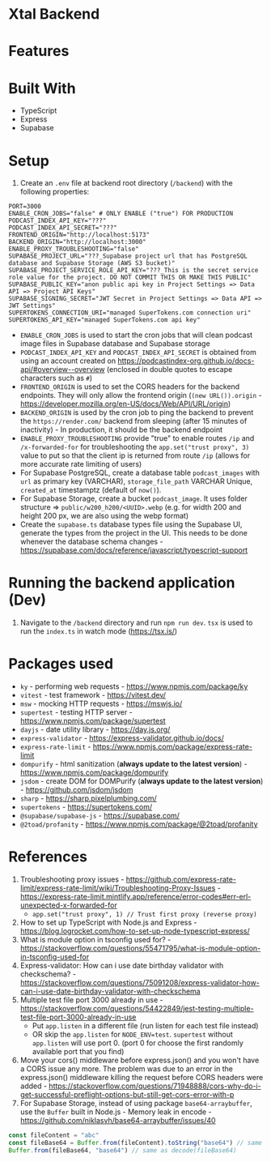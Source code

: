 # Xtal Backend

# Features

# Built With

- TypeScript
- Express
- Supabase

# Setup

1. Create an `.env` file at backend root directory (`/backend`) with the following properties:

```shell
PORT=3000
ENABLE_CRON_JOBS="false" # ONLY ENABLE ("true") FOR PRODUCTION
PODCAST_INDEX_API_KEY="???"
PODCAST_INDEX_API_SECRET="???"
FRONTEND_ORIGIN="http://localhost:5173"
BACKEND_ORIGIN="http://localhost:3000"
ENABLE_PROXY_TROUBLESHOOTING="false"
SUPABASE_PROJECT_URL="???_Supabase project url that has PostgreSQL database and Supabase Storage (AWS S3 bucket)"
SUPABASE_PROJECT_SERVICE_ROLE_API_KEY="???_This is the secret service role value for the project. DO NOT COMMIT THIS OR MAKE THIS PUBLIC"
SUPABASE_PUBLIC_KEY="anon public api key in Project Settings => Data API => Project API Keys"
SUPABASE_SIGNING_SECRET="JWT Secret in Project Settings => Data API => JWT Settings"
SUPERTOKENS_CONNECTION_URI="managed SuperTokens.com connection uri"
SUPERTOKENS_API_KEY="managed SuperTokens.com api key"
```

- `ENABLE_CRON_JOBS` is used to start the cron jobs that will clean podcast image files in Supabase database and Supabase storage
- `PODCAST_INDEX_API_KEY` and `PODCAST_INDEX_API_SECRET` is obtained from using an account created on https://podcastindex-org.github.io/docs-api/#overview--overview (enclosed in double quotes to escape characters such as `#`)
- `FRONTEND_ORIGIN` is used to set the CORS headers for the backend endpoints. They will only allow the frontend origin (`(new URL()).origin` - https://developer.mozilla.org/en-US/docs/Web/API/URL/origin)
- `BACKEND_ORIGIN` is used by the cron job to ping the backend to prevent the `https://render.com/` backend from sleeping (after 15 minutes of inactivity) - In production, it should be the backend endpoint
- `ENABLE_PROXY_TROUBLESHOOTING` provide "true" to enable routes `/ip` and `/x-forwarded-for` for troubleshooting the `app.set("trust proxy", 3)` value to put so that the client ip is returned from route `/ip` (allows for more accurate rate limiting of users)
- For Supabase PostgreSQL, create a database table `podcast_images` with `url` as primary key (VARCHAR), `storage_file_path` VARCHAR Unique, `created_at` timestamptz (default of `now()`).
- For Supabase Storage, create a bucket `podcast_image`. It uses folder structure => `public/w200_h200/<UUID>.webp` (e.g. for width 200 and height 200 px, we are also using the webp format)
- Create the `supabase.ts` database types file using the Supabase UI, generate the types from the project in the UI. This needs to be done whenever the database schema changes - https://supabase.com/docs/reference/javascript/typescript-support

# Running the backend application (Dev)

1. Navigate to the `/backend` directory and run `npm run dev`. `tsx` is used to run the `index.ts` in watch mode (https://tsx.is/)

# Packages used

- `ky` - performing web requests - https://www.npmjs.com/package/ky
- `vitest` - test framework - https://vitest.dev/
- `msw` - mocking HTTP requests - https://mswjs.io/
- `supertest` - testing HTTP server - https://www.npmjs.com/package/supertest
- `dayjs` - date utility library - https://day.js.org/
- `express-validator` - https://express-validator.github.io/docs/
- `express-rate-limit` - https://www.npmjs.com/package/express-rate-limit
- `dompurify` - html sanitization (**always update to the latest version**) - https://www.npmjs.com/package/dompurify
- `jsdom` - create DOM for DOMPurify (**always update to the latest version**) - https://github.com/jsdom/jsdom
- `sharp` - https://sharp.pixelplumbing.com/
- `supertokens` - https://supertokens.com/
- `@supabase/supabase-js` - https://supabase.com/
- `@2toad/profanity` - https://www.npmjs.com/package/@2toad/profanity

# References

1. Troubleshooting proxy issues - https://github.com/express-rate-limit/express-rate-limit/wiki/Troubleshooting-Proxy-Issues - https://express-rate-limit.mintlify.app/reference/error-codes#err-erl-unexpected-x-forwarded-for
   - `app.set("trust proxy", 1) // Trust first proxy (reverse proxy)`
2. How to set up TypeScript with Node.js and Express - https://blog.logrocket.com/how-to-set-up-node-typescript-express/
3. What is module option in tsconfig used for? - https://stackoverflow.com/questions/55471795/what-is-module-option-in-tsconfig-used-for
4. Express-validator: How can i use date birthday validator with checkschema? - https://stackoverflow.com/questions/75091208/express-validator-how-can-i-use-date-birthday-validator-with-checkschema
5. Multiple test file port 3000 already in use - https://stackoverflow.com/questions/54422849/jest-testing-multiple-test-file-port-3000-already-in-use
   - Put `app.listen` in a different file (run listen for each test file instead)
   - OR skip the `app.listen` for `NODE_ENV=test`. `supertest` without `app.listen` will use port 0. (port 0 for choose the first randomly available port that you find)
6. Move your cors() middleware before express.json() and you won't have a CORS issue any more. The problem was due to an error in the express.json() middleware killing the request before CORS headers were added - https://stackoverflow.com/questions/71948888/cors-why-do-i-get-successful-preflight-options-but-still-get-cors-error-with-p
7. For Supabase Storage, instead of using package `base64-arraybuffer`, use the `Buffer` built in Node.js - Memory leak in encode - https://github.com/niklasvh/base64-arraybuffer/issues/40

```javascript
const fileContent = "abc"
const fileBase64 = Buffer.from(fileContent).toString("base64") // same as encode(fileContent)
Buffer.from(fileBase64, "base64") // same as decode(fileBase64)
```
